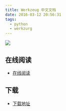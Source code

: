 ```yaml
---
title: Werkzeug 中文文档
date: 2016-03-12 20:56:31
tags:
  - python
  - werkzurg
---
```


![](http://box.kancloud.cn/cover_2015-10-16_56206edee066_800x1068.jpg?imageMogr2/thumbnail/173x231!/interlace/1/quality/100)

<!--more-->

## 在线阅读 ##

+ [在线阅读](http://www.kancloud.cn/manual/werkzeug)

## 下载 ##

+ [下载地址](http://www.kancloud.cn/manual/werkzeug)
